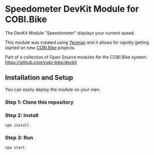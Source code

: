 # Speedometer DevKit Module for COBI.Bike

The DevKit Module "Speedometer" displays your current speed.

This module was created using [Yeoman](http://yeoman.io) and it allows for rapidly getting started on new [COBI.Bike](https://cobi.bike) projects.

Part of a collection of Open Source modules for the COBI.Bike system. https://github.com/cobi-bike/devkit

<!-- TODO - add module picture here. -->

## Installation and Setup
You can easily deploy the module on your own. 

### Step 1: Clone this repository

### Step 2: Install
```
npm install
```

### Step 3: Run
```
npm start
```